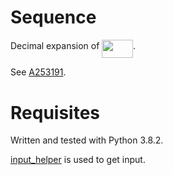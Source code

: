# Sequence
Decimal expansion of <img src="/sequence5/tex/3e5aea3dac8ef77a0eb592c5fdebaaba.svg?invert_in_darkmode&sanitize=true" align=middle width=49.612013549999986pt height=29.534320200000014pt/>.

See [A253191](https://oeis.org/A253191).

# Requisites
Written and tested with Python 3.8.2.

[input_helper](https://github.com/XPhyro/input_helper) is used to get input.
